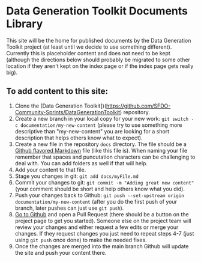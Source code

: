 # Data Generation Toolkit Documents Library

This site will be the home for published documents by the Data Generation Toolkit project (at least until we decide to use something different). Currently this is placeholder content and does not need to be kept (although the directions below should probably be migrated to some other location if they aren't kept on the index page or if the index page gets really big).

## To add content to this site:

1. Clone the [Data Generation Toolkit])(https://github.com/SFDO-Community-Sprints/DataGenerationToolkit) repository.
1. Create a new branch in your local copy for your new work: `git switch -c documentation/my-new-content` (please try to use something more descriptive than "my-new-content" you are looking for a short description that helps others know what to expect).
1. Create a new file in the repository `docs` directory. The file should be a [Github flavored Markdown](https://github.github.com/gfm/) file (like this file is). When naming your file remember that spaces and puncutation characters can be challenging to deal with. You can add folders as well if that will help.
1. Add your content to that file.
1. Stage you changes in git: `git add docs/myFile.md`
1. Commit your changes to git: `git commit -m "Adding great new content"` (your comment should be short and help others know what you did).
1. Push your changes back to Github: `git push --set-upstream origin documentation/my-new-content` (after you do the first push of your branch, later pushes can just use `git push`).
1. [Go to Github]((https://github.com/SFDO-Community-Sprints/DataGenerationToolkit) ) and open a Pull Request (there should be a button on the project page to get you started). Someone else on the project team will review your changes and either request a few edits or merge your changes. If they request changes you just need to repeat steps 4-7 (just using `git push` once done) to make the needed fixes.
1. Once the changes are merged into the main branch Github will update the site and push your content there.
